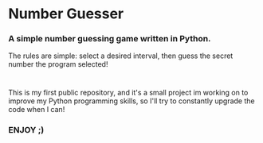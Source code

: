 # Number Guesser
### A simple number guessing game written in Python.
The rules are simple: select a desired interval, then guess the secret number the program selected!
#
This is my first public repository, and it's a small project im working on to improve my Python programming skills, so I'll try to constantly upgrade the code when I can!

### ENJOY ;)
